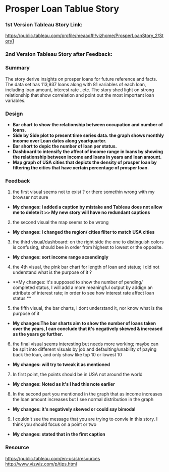 # Prosper Loan Tablue Story

### 1st Version Tableau Story Link:
https://public.tableau.com/profile/meaad#!/vizhome/ProsperLoanStory_2/Story1

### 2nd Version Tableau Story after Feedback:

### Summary

The story derive insights on prosper loans for future reference and facts. The data set has 113,937 loans along with 81 variables of each loan, including loan amount, interest rate ..etc. The story shed light on strong relationship that show correlation and point out the most important loan variables.

### Design


* **Bar chart to show the relationship between occupation and number of loans.**
* **Side by Side plot to present time series data. the graph shows monthly income over Loan dates along year/quarter.**
* **Bar short to depic the number of loan per status.**
* **Dashboard to intensify the affect of income range in loans by showing the relationship between income and loans in years and loan amount.**
* **Map graph of USA cities that depicts the density of prosper loan by filtering the cities that have xertain percentage of prosper loan.**

### Feedback
1. the first visual seems not to exist ? or there somethin wrong with my browser not sure
* **My changes: I added a caption by mistake and Tableau does not allow me to delete it >> My new story will have no redundant captions**
2. the second visual the map seems to be wrong
* **My changes: I changed the region/ cities filter to match USA cities**
3. the third visual/dashboard: on the right side the one to distinguish colors is confusing, should bee in order from highest to lowest or the opposite.
* **My changes: sort income range acsendingly**
4. the 4th visual, the pink bar chart for length of loan and status; i did not understand what is the purpose of it ?
* **My changes: it's supposed to show the number of pending/ completed status, I will add a more meaningful output by addign an attribute of interest rate; in order to see how interest rate affect loan status **
5. the fifth visual, the bar charts, i dont understand it, nor know what is the purpose of it
* **My changes:The bar sharts aim to show the number of loans taken over the years, I can conclude that it's negatively skewed & increased as the years go further.**
6. the final visual seems interesting but needs more working; maybe can be split into different visuals by job and defaulting/unability of paying back the loan, and only show like top 10 or lowest 10
* **My changes: will try to tweak it as mentioned**
7. In first point, the points should be in USA not around the world 
* **My changes: Noted as it's I had this note earlier**
8. In the second part you mentioned in the graph that as income increases the loan amount increases but I see normal distribution in the graph 
* **My changes: it's negatively skewed or could say bimodal**
9. I couldn't see the message that you are trying to convie in this story. I think you should focus on a point or two
* **My changes: stated that in the first caption**


    
 ### Resource
 
https://public.tableau.com/en-us/s/resources
http://www.vizwiz.com/p/tips.html


